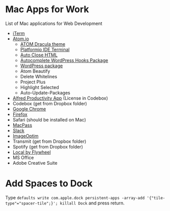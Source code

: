 # Mac Apps for Work
List of Mac applications for Web Development

* [iTerm](https://iterm2.com/index.html)
* [Atom.io](https://atom.io/)
  * [ATOM Dracula theme](https://draculatheme.com/atom/)
  * [Platformio IDE Terminal](https://atom.io/packages/platformio-ide-terminal)
  * [Auto Close HTML](https://atom.io/packages/autoclose-html)
  * [Autocomplete WordPress Hooks Package](https://atom.io/packages/autocomplete-wordpress-hooks)
  * [WordPress package](https://atom.io/packages/wordpress)
  * Atom Beautify
  * Delete Whitelines
  * Project Plus
  * Highlight Selected
  * Auto-Update-Packages
* [Alfred Productivity App](https://www.alfredapp.com/) (License in Codebox)
* Codebox (get from Dropbox folder)
* [Google Chrome](https://www.google.com/chrome/)
* [Firefox](https://www.mozilla.org/en-US/firefox/new/)
* Safari (should be installed on Mac)
* [MacPass](https://macpassapp.org/)
* [Slack](https://slack.com/downloads/osx)
* [ImageOptim](https://imageoptim.com/mac)
* Transmit (get from Dropbox folder)
* Spotify (get from Dropbox folder)
* [Local by Flywheel](https://localbyflywheel.com/)
* MS Office
* Adobe Creative Suite

# Add Spaces to Dock
Type `defaults write com.apple.dock persistent-apps -array-add '{"tile-type"="spacer-tile";}'; killall Dock` and press return.
